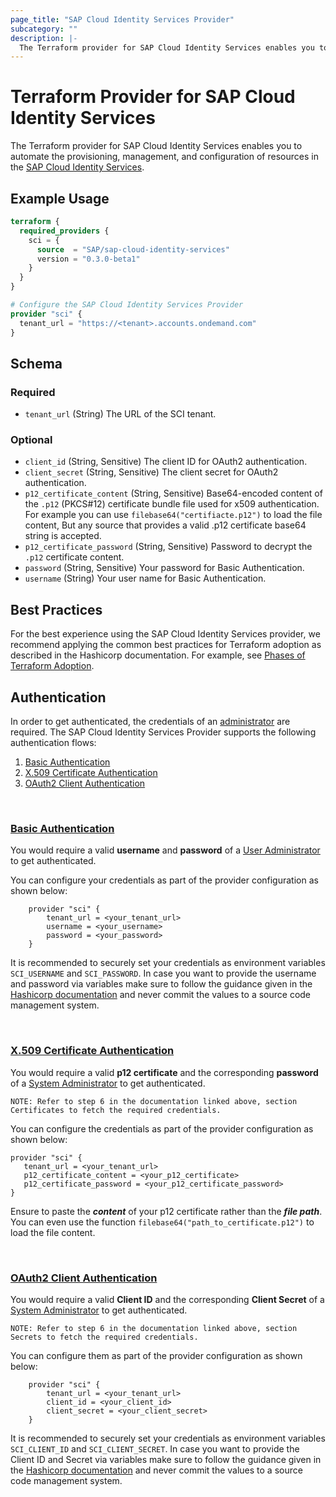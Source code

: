 ```yaml
---
page_title: "SAP Cloud Identity Services Provider"
subcategory: ""
description: |-
  The Terraform provider for SAP Cloud Identity Services enables you to automate the provisioning, management, and configuration of resources in the SAP Cloud Identity Services https://help.sap.com/docs/cloud-identity-services.
---
```

# Terraform Provider for SAP Cloud Identity Services

The Terraform provider for SAP Cloud Identity Services enables you to automate the provisioning, management, and configuration of resources in the [SAP Cloud Identity Services](https://help.sap.com/docs/cloud-identity-services).

## Example Usage

```terraform
terraform {
  required_providers {
    sci = {
      source  = "SAP/sap-cloud-identity-services"
      version = "0.3.0-beta1"
    }
  }
}

# Configure the SAP Cloud Identity Services Provider
provider "sci" {
  tenant_url = "https://<tenant>.accounts.ondemand.com"
}
```

<!-- schema generated by tfplugindocs -->
## Schema

### Required

- `tenant_url` (String) The URL of the SCI tenant.

### Optional

- `client_id` (String, Sensitive) The client ID for OAuth2 authentication.
- `client_secret` (String, Sensitive) The client secret for OAuth2 authentication.
- `p12_certificate_content` (String, Sensitive) Base64-encoded content of the `.p12` (PKCS#12) certificate bundle file used for x509 authentication. For example you can use `filebase64("certifiacte.p12")` to load the file content, But any source that provides a valid .p12 certificate base64 string is accepted.
- `p12_certificate_password` (String, Sensitive) Password to decrypt the `.p12` certificate content.
- `password` (String, Sensitive) Your password for Basic Authentication.
- `username` (String) Your user name for Basic Authentication.

## Best Practices

For the best experience using the SAP Cloud Identity Services provider, we recommend applying the common best practices for Terraform adoption as described in the Hashicorp documentation. For example, see [Phases of Terraform Adoption](https://developer.hashicorp.com/well-architected-framework/operational-excellence/operational-excellence-terraform-maturity).

## Authentication

In order to get authenticated, the credentials of an [administrator](https://help.sap.com/docs/cloud-identity-services/cloud-identity-services/activate-your-account?locale=en-US) are required. The SAP Cloud Identity Services Provider supports the following authentication flows:

1. [Basic Authentication](#basic-auth) 
2. [X.509 Certificate Authentication](#cert-auth)
3. [OAuth2 Client Authentication](#secret-auth)

<br>

### <u><a id="basic-auth" >Basic Authentication</a></u>

You would require a valid **username** and **password** of a [User Administrator](https://help.sap.com/docs/cloud-identity-services/cloud-identity-services/add-administrators?version=Cloud#add-user-as-administrator) to get authenticated.
 
You can configure your credentials as part of the provider configuration as shown below:

```hcl
    provider "sci" {
        tenant_url = <your_tenant_url>
        username = <your_username>
        password = <your_password>
    }
```
It is recommended to securely set your credentials as environment variables ```SCI_USERNAME``` and ```SCI_PASSWORD```. In case you want to provide the username and password via variables make sure to follow the guidance given in the [Hashicorp documentation](https://developer.hashicorp.com/terraform/tutorials/configuration-language/sensitive-variables) 
and never commit the values to a source code management system.

<br>

### <u><a id="cert-auth"> X.509 Certificate Authentication </a></u>

You would require a valid **p12 certificate** and the corresponding **password** of a [System Administrator](https://help.sap.com/docs/cloud-identity-services/cloud-identity-services/add-administrators?version=Cloud#add-system-as-administrator) to get authenticated.
 
```NOTE: Refer to step 6 in the documentation linked above, section Certificates to fetch the required credentials. ```

You can configure the credentials as part of the provider configuration as shown below:

 ```hcl
provider "sci" {
    tenant_url = <your_tenant_url>
    p12_certificate_content = <your_p12_certificate>
    p12_certificate_password = <your_p12_certificate_password>
}
```

Ensure to paste the ***content*** of your p12 certificate rather than the ***file path***.
You can even use the function `filebase64("path_to_certificate.p12")` to load the file content. 

<br>

### <u><a id = "secret-auth">OAuth2 Client Authentication</a></u>

You would require a valid **Client ID** and the corresponding **Client Secret** of a [System Administrator](https://help.sap.com/docs/cloud-identity-services/cloud-identity-services/add-administrators?version=Cloud#add-system-as-administrator) to get authenticated.

```NOTE: Refer to step 6 in the documentation linked above, section Secrets to fetch the required credentials. ```
 
You can configure them as part of the provider configuration as shown below:

```hcl
    provider "sci" {
        tenant_url = <your_tenant_url>
        client_id = <your_client_id>
        client_secret = <your_client_secret>
    }
```

It is recommended to securely set your credentials as environment variables ```SCI_CLIENT_ID``` and ```SCI_CLIENT_SECRET```. In case you want to provide the Client ID and Secret via variables make sure to follow the guidance given in the [Hashicorp documentation](https://developer.hashicorp.com/terraform/tutorials/configuration-language/sensitive-variables) 
and never commit the values to a source code management system.
